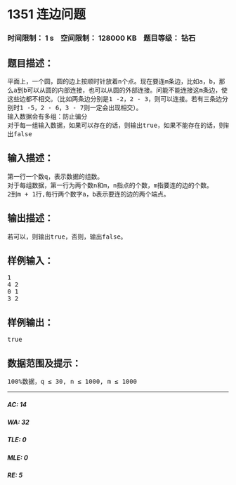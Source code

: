 # 1351 连边问题   
### 时间限制： 1 s&nbsp;&nbsp;&nbsp;&nbsp;空间限制： 128000 KB&nbsp;&nbsp;&nbsp;&nbsp;题目等级： 钻石  
## 题目描述：  

<pre>
平面上，一个圆，圆的边上按顺时针放着n个点。现在要连m条边，比如a，b，那  
么a到b可以从圆的内部连接，也可以从圆的外部连接。问能不能连接这m条边，使  
这些边都不相交。（比如两条边分别是1 -2，2 - 3，则可以连接。若有三条边分  
别时1 -5，2 - 6，3 - 7则一定会出现相交）。  
输入数据会有多组：防止骗分
对于每一组输入数据，如果可以存在的话，则输出true，如果不能存在的话，则输  
出false
</pre>
  
  
## 输入描述：  

<pre>
第一行一个数q，表示数据的组数。  
对于每组数据，第一行为两个数n和m，n指点的个数，m指要连的边的个数。  
2到m + 1行,每行两个数字a，b表示要连的边的两个端点。
</pre>
  
  
## 输出描述：  

<pre>
若可以，则输出true，否则，输出false。
</pre>
  
  
## 样例输入：  

<pre>
1  
4 2  
0 1  
3 2
</pre>
  
  
## 样例输出：  

<pre>
true
</pre>
  
  
## 数据范围及提示：  

<pre>
100%数据，q ≤ 30, n ≤ 1000, m ≤ 1000
</pre>
  
  
***  

##### AC: 14  
##### WA: 32  
##### TLE: 0  
##### MLE: 0  
##### RE: 5  
